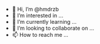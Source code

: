 - 👋 Hi, I’m @hmdrzb
- 👀 I’m interested in ...
- 🌱 I’m currently learning ...
- 💞️ I’m looking to collaborate on ...
- 📫 How to reach me ...

<!---
hmdrzb/hmdrzb is a ✨ special ✨ repository because its `README.md` (this file) appears on your GitHub profile.
You can click the Preview link to take a look at your changes.
--->
